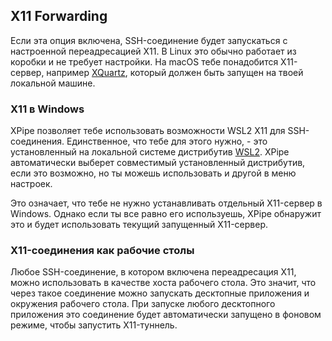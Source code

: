 ## X11 Forwarding

Если эта опция включена, SSH-соединение будет запускаться с настроенной переадресацией X11. В Linux это обычно работает из коробки и не требует настройки. На macOS тебе понадобится X11-сервер, например [XQuartz](https://www.xquartz.org/), который должен быть запущен на твоей локальной машине.

### X11 в Windows

XPipe позволяет тебе использовать возможности WSL2 X11 для SSH-соединения. Единственное, что тебе для этого нужно, - это установленный на локальной системе дистрибутив [WSL2](https://learn.microsoft.com/en-us/windows/wsl/install). XPipe автоматически выберет совместимый установленный дистрибутив, если это возможно, но ты можешь использовать и другой в меню настроек.

Это означает, что тебе не нужно устанавливать отдельный X11-сервер в Windows. Однако если ты все равно его используешь, XPipe обнаружит это и будет использовать текущий запущенный X11-сервер.

### X11-соединения как рабочие столы

Любое SSH-соединение, в котором включена переадресация X11, можно использовать в качестве хоста рабочего стола. Это значит, что через такое соединение можно запускать десктопные приложения и окружения рабочего стола. При запуске любого десктопного приложения это соединение будет автоматически запущено в фоновом режиме, чтобы запустить X11-туннель.
